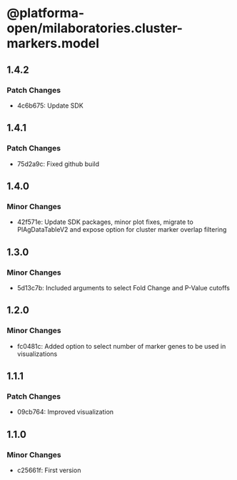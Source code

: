 # @platforma-open/milaboratories.cluster-markers.model

## 1.4.2

### Patch Changes

- 4c6b675: Update SDK

## 1.4.1

### Patch Changes

- 75d2a9c: Fixed github build

## 1.4.0

### Minor Changes

- 42f571e: Update SDK packages, minor plot fixes, migrate to PlAgDataTableV2 and expose option for cluster marker overlap filtering

## 1.3.0

### Minor Changes

- 5d13c7b: Included arguments to select Fold Change and P-Value cutoffs

## 1.2.0

### Minor Changes

- fc0481c: Added option to select number of marker genes to be used in visualizations

## 1.1.1

### Patch Changes

- 09cb764: Improved visualization

## 1.1.0

### Minor Changes

- c25661f: First version
